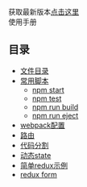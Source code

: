 获取最新版本[点击这里](https://github.com/ligangwolai/react-starter-kit) <br />
使用手册

## 目录

- [文件目录](#file-directory)
- [常用脚本](#available-scripts)
  - [npm start](#npm-start)
  - [npm test](#npm-test)
  - [npm run build](#npm-run-build)
  - [npm run eject](#npm-run-eject)
- [webpack配置](#webpack-configure)
- [路由](#route-use)
- [代码分割](#code-spliting)
- [动态state](#dynamic-state)
- [简单redux示例](#smpile-example)
- [redux form](#redux-form)
